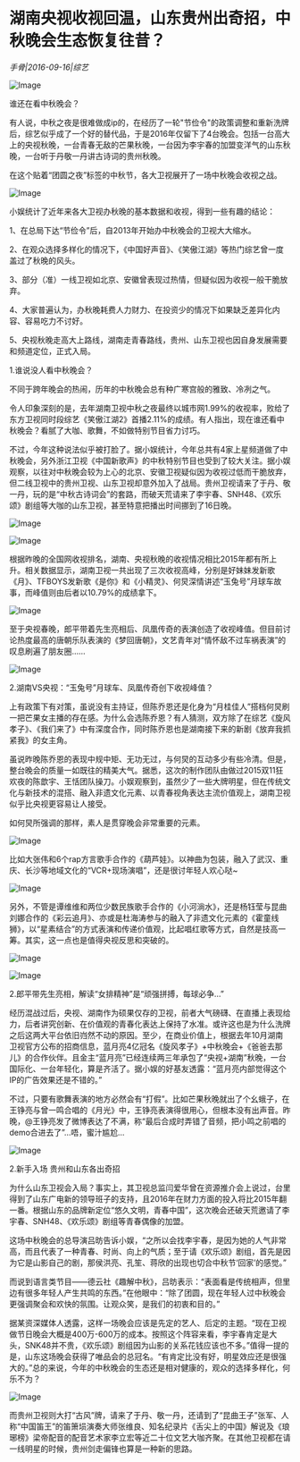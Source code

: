 # 湖南央视收视回温，山东贵州出奇招，中秋晚会生态恢复往昔？

*手骨|2016-09-16|综艺*

![Image](http://static.ylzbl.com/uploads/ueditor/php/upload/image/20170728/1501214146489489.jpg)

谁还在看中秋晚会？

有人说，中秋之夜是很难做成ip的，在经历了一轮"节俭令"的政策调整和重新洗牌后，综艺似乎成了一个好的替代品，于是2016年仅留下了4台晚会。包括一台高大上的央视秋晚，一台青春无敌的芒果秋晚，一台因为李宇春的加盟变洋气的山东秋晚，一台听于丹敬一丹讲古诗词的贵州秋晚。

在这个贴着“团圆之夜”标签的中秋节，各大卫视展开了一场中秋晚会收视之战。

![Image](http://p1.pstatp.com/large/31ce0001771bbc85c164)

小娱统计了近年来各大卫视办秋晚的基本数据和收视，得到一些有趣的结论：

1、在总局下达“节俭令”后，自2013年开始办中秋晚会的卫视大大缩水。

2、在观众选择多样化的情况下，《中国好声音》、《笑傲江湖》等热门综艺曾一度盖过了秋晚的风头。

3、部分（准）一线卫视如北京、安徽曾表现过热情，但疑似因为收视一般干脆放弃。

4、大家普遍认为，办秋晚耗费人力财力、在投资少的情况下如果缺乏差异化内容、容易吃力不讨好。

5、央视秋晚走高大上路线，湖南走青春路线，贵州、山东卫视也因自身发展需要和频道定位，正式入局。

1.谁说没人看中秋晚会？

不同于跨年晚会的热闹，历年的中秋晚会总有种广寒宫般的雅致、冷冽之气。

令人印象深刻的是，去年湖南卫视中秋之夜最终以城市网1.99%的收视率，败给了东方卫视同时段综艺《笑傲江湖2》首播2.11%的成绩。有人指出，现在谁还看中秋晚会？看腻了大咖、歌舞，不如做特别节目省力讨巧。

不过，今年这种说法似乎被打脸了。据小娱统计，今年总共有4家上星频道做了中秋晚会，另外浙江卫视《中国新歌声》的中秋特别节目也受到了较大关注。据小娱观察，以往对中秋晚会较为上心的北京、安徽卫视疑似因为收视过低而干脆放弃，但二线卫视中的贵州卫视、山东卫视却意外加入了战局。贵州卫视请来了于丹、敬一丹，玩的是“中秋古诗词会”的套路，而破天荒请来了李宇春、SNH48、《欢乐颂》剧组等大咖的山东卫视，甚至特意把播出时间挪到了16日晚。

![Image](http://p2.pstatp.com/large/31c90003b41bfe5f5ba8)

![Image](http://p2.pstatp.com/large/31c90003b419840c070a)

根据昨晚的全国网收视排名，湖南、央视秋晚的收视情况相比2015年都有所上升。相关数据显示，湖南卫视一共出现了三次收视高峰，分别是好妹妹发新歌《月》、TFBOYS发新歌《是你》和《小精灵》、何炅深情讲述“玉兔号”月球车故事，而峰值则由后者以10.79%的成绩拿下。

![Image](http://p2.pstatp.com/large/31cc000181f317185fe0)

至于央视春晚，郎平带着先生亮相后、凤凰传奇的表演创造了收视峰值。但目前讨论热度最高的唐朝乐队表演的《梦回唐朝》，文艺青年对“情怀敌不过车祸表演”的叹息刷遍了朋友圈……

![Image](http://p1.pstatp.com/large/31ca0001812a59636927)

2.湖南VS央视：“玉兔号”月球车、凤凰传奇创下收视峰值？

上有政策下有对策，虽说没有主持证，但陈乔恩还是化身为“月桂佳人”搭档何炅刷一把芒果女主播的存在感。为什么会选陈乔恩？有人猜测，双方除了在综艺《旋风孝子》、《我们来了》中有深度合作，同时陈乔恩也是湖南接下来的新剧《放弃我抓紧我》的女主角。

虽说昨晚陈乔恩的表现中规中矩、无功无过，与何炅的互动多少有些冷清。但是，整台晚会的质量一如既往的精美大气。据悉，这次的制作团队由做过2015双11狂欢夜的陈歆宇、王恬团队操刀。小娱观察到，虽然少了一些大牌明星，但在传统文化与新技术的混搭、融入非遗文化元素、以青春视角表达主流价值观上，湖南卫视似乎比央视更容易让人接受。

如何炅所强调的那样，素人是贯穿晚会非常重要的元素。

![Image](http://p1.pstatp.com/large/31c90003b41cf1a3e922)

比如大张伟和6个rap方言歌手合作的《葫芦娃》。以神曲为包装，融入了武汉、重庆、长沙等地域文化的“VCR+现场演唱”，还是很讨年轻人欢心哒~

![Image](http://p3.pstatp.com/large/31bd0003b330da4f5984)

另外，不管是谭维维和两位少数民族歌手合作的《小河淌水》，还是杨钰莹与昆曲刘娜合作的《彩云追月》、亦或是杜海涛参与的融入了非遗文化元素的《霍童线狮》，以“星素结合”的方式表演和传递价值观，比起唱红歌等方式，自然是技高一筹。其实，这一点也是值得央视反思和突破的。

![Image](http://p2.pstatp.com/large/31d00002dc0d288ce52d)

![Image](http://p2.pstatp.com/large/31c90003b41d1ba50af9)

2.郎平带先生亮相，解读“女排精神”是“顽强拼搏，每球必争…”

经历混战过后，央视、湖南作为硕果仅存的卫视，前者大气磅礴、在直播上表现给力，后者讲究创新、在价值观的青春化表达上保持了水准。或许这也是为什么洗牌之后这两大平台依旧岿然不动的原因。至少，在商业价值上，根据去年10月湖南卫视官方公布的招商信息，蓝月亮4亿冠名《旋风孝子》+中秋晚会+《爸爸去那儿》的合作伙伴。且金主“蓝月亮”已经连续两三年承包了“央视+湖南”秋晚，一台国际化、一台年轻化，算是齐活了。据小娱的好基友透露：“蓝月亮内部觉得这个IP的广告效果还是不错的。”

不过，只要有歌舞表演的地方必然会有“打假”。比如芒果秋晚就出了个幺蛾子，在王铮亮与曾一鸣合唱的《月光》中，王铮亮表演得很用心，但根本没有出声音。昨晚，@王铮亮发了微博表达了不满，称“最后合成时弄错了音频，把小鸣之前唱的demo合进去了”…唔，蜜汁尴尬…

![Image](http://p2.pstatp.com/large/31ca0001812c49983ca4)

2.新手入场 贵州和山东各出奇招

为什么山东卫视会入局？事实上，其卫视总监闫爱华曾在资源推介会上说过，台里得到了山东广电新的领导班子的支持，且2016年在财力方面的投入将比2015年翻一番。根据山东的品牌新定位“悠久文明，青春中国”，这次晚会还破天荒邀请了李宇春、SNH48、《欢乐颂》剧组等青春偶像的加盟。

这场中秋晚会的总导演吕昉告诉小娱，“之所以会找李宇春，是因为她的人气非常高，而且代表了一种青春、时尚、向上的气质；至于请《欢乐颂》剧组，首先是因为它是山影自己的剧，那侯洪亮、孔笙、蒋欣的出现也切合中秋节‘回家’的感觉。”

而说到语言类节目——德云社《趣解中秋》，吕昉表示：“表面看是传统相声，但里边有很多年轻人产生共鸣的东西。”在他眼中：“除了团圆，现在年轻人过中秋晚会更强调聚会和欢快的氛围。让观众笑，是我们的初衷和目的。”

据某资深媒体人透露，这样一场晚会应该是先定的艺人、后定的主题。“现在卫视做节日晚会大概是400万-600万的成本。按照这个阵容来看，李宇春肯定是大头，SNK48并不贵，《欢乐颂》剧组因为山影的关系花钱应该也不多。”值得一提的是，山东这场晚会获得了唯品会的总冠名。“有肯定比没有好，明星效应还是很强大的。”总的来说，今年的中秋晚会的生态还是相对健康的，观众的选择多样化，何乐不为？

![Image](http://p2.pstatp.com/large/31cd0003b7cf58fd60a8)

而贵州卫视则大打“古风”牌，请来了于丹、敬一丹，还请到了“昆曲王子”张军、人称“中国笛王”的笛箫埙演奏大师张维良、知名纪录片《舌尖上的中国》解说及《琅琊榜》梁帝配音的配音艺术家李立宏等近二十位文艺大咖齐聚。在其他卫视都在请一线明星的时候，贵州剑走偏锋也算是一种新的思路。


